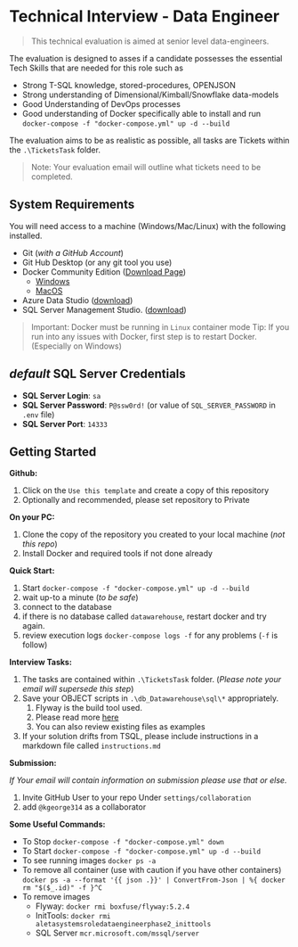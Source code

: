 # Technical Interview - Data Engineer

> This technical evaluation is aimed at senior level data-engineers.

The evaluation is designed to asses if a candidate possesses the essential Tech Skills that are needed for this role such as

* Strong T-SQL knowledge, stored-procedures, OPENJSON
* Strong understanding of Dimensional/Kimball/Snowflake data-models
* Good Understanding of DevOps processes
* Good understanding of Docker specifically able to install and run `docker-compose -f "docker-compose.yml" up -d --build`

The evaluation aims to be as realistic as possible, all tasks are Tickets within the `.\TicketsTask` folder.

> Note: Your evaluation email will outline what tickets need to be completed.

## System Requirements

You will need access to a machine (Windows/Mac/Linux) with the following installed.

* Git (_with a GitHub Account_)
* Git Hub Desktop (or any git tool you use)
* Docker Community Edition ([Download Page](https://hub.docker.com/search/?type=edition&offering=community))
  * [Windows](https://hub.docker.com/editions/community/docker-ce-desktop-windows)
  * [MacOS](https://hub.docker.com/editions/community/docker-ce-desktop-mac)
* Azure Data Studio ([download](https://docs.microsoft.com/en-us/sql/azure-data-studio/download?view=sql-server-2017))
* SQL Server Management Studio. ([download](https://docs.microsoft.com/en-us/sql/ssms/download-sql-server-management-studio-ssms?view=sql-server-2017))

> Important: Docker must be running in `Linux` container mode
> Tip: If you run into any issues with Docker, first step is to restart Docker. (Especially on Windows) 

## _default_ SQL Server Credentials

* **SQL Server Login**: `sa`
* **SQL Server Password**: `P@ssw0rd!` (or value of `SQL_SERVER_PASSWORD` in `.env` file)
* **SQL Server Port**: `14333`

## Getting Started

**Github:**

1. Click on the `Use this template` and create a copy of this repository
1. Optionally and recommended, please set repository to Private

**On your PC:**

1. Clone the copy of the repository you created to your local machine (_not this repo_)
1. Install Docker and required tools if not done already

**Quick Start:**

1. Start `docker-compose -f "docker-compose.yml" up -d --build`
1. wait up-to a minute (_to be safe_)
1. connect to the database
1. if there is no database called `datawarehouse`, restart docker and try again.
1. review execution logs `docker-compose logs -f` for any problems (`-f` is follow)

**Interview Tasks:**

1. The tasks are contained within `.\TicketsTask` folder. (_Please note your email will supersede this step_)
1. Save your OBJECT scripts in `.\db_Datawarehouse\sql\*` appropriately.
    1. Flyway is the build tool used.
    1. Please read more [here](./db_Datawarehouse/about-flyway.md)
    1. You can also review existing files as examples
1. If your solution drifts from TSQL, please include instructions in a markdown file called `instructions.md`

**Submission:**

_If Your email will contain information on submission please use that or else._

1. Invite GitHub User to your repo Under `settings/collaboration`
1. add `@kgeorge314` as a collaborator

**Some Useful Commands:**

* To Stop `docker-compose -f "docker-compose.yml" down`
* To Start `docker-compose -f "docker-compose.yml" up -d --build`
* To see running images `docker ps -a`
* To remove all container (use with caution if you have other containers) `docker ps -a --format '{{ json .}}' | ConvertFrom-Json | %{ docker rm "$($_.id)" -f }^C`
* To remove images
  * Flyway: `docker rmi boxfuse/flyway:5.2.4`
  * InitTools: `docker rmi aletasystemsroledataengineerphase2_inittools`
  * SQL Server `mcr.microsoft.com/mssql/server`
